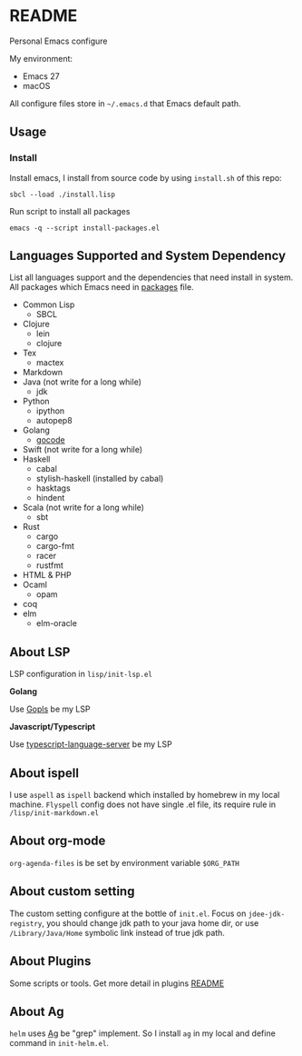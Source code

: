 # README

Personal Emacs configure 

My environment:

  * Emacs 27
  * macOS

All configure files store in `~/.emacs.d` that Emacs default path.

## Usage

### Install

Install emacs, I install from source code by using `install.sh` of this repo:

```
sbcl --load ./install.lisp
```

Run script to install all packages 

`emacs -q --script install-packages.el`

## Languages Supported and System Dependency
List all languages support and the dependencies that need install in system. All packages which Emacs need in [packages](./packages) file.

+ Common Lisp
    - SBCL 
+ Clojure
    - lein
	- clojure
+ Tex
    - mactex
+ Markdown
+ Java (not write for a long while)
    - jdk
+ Python
	- ipython
	- autopep8
+ Golang
	- [gocode](https://github.com/mdempsky/gocode)
+ Swift (not write for a long while)
+ Haskell
	- cabal
	- stylish-haskell (installed by cabal)
	- hasktags
	- hindent
+ Scala (not write for a long while)
	- sbt 
+ Rust
	- cargo
	- cargo-fmt
	- racer
	- rustfmt
+ HTML & PHP
+ Ocaml
	- opam
+ coq 
+ elm
  - elm-oracle
   
## About LSP ##

LSP configuration in `lisp/init-lsp.el`

**Golang**

Use [Gopls](https://github.com/golang/tools/tree/master/gopls) be my LSP

**Javascript/Typescript**

Use [typescript-language-server](https://github.com/theia-ide/typescript-language-server) be my LSP

## About ispell

I use `aspell` as `ispell` backend which installed by homebrew in my local machine. `Flyspell` config does not have single .el file, its require rule in `/lisp/init-markdown.el` 

## About org-mode
`org-agenda-files` is be set by environment variable `$ORG_PATH`

## About custom setting

The custom setting configure at the bottle of `init.el`. Focus on `jdee-jdk-registry`, you should change jdk path to your java home dir, or use `/Library/Java/Home` symbolic link instead of true jdk path.

## About Plugins

Some scripts or tools. Get more detail in plugins [README](./plugins/README.md)

## About Ag ##

`helm` uses [Ag](https://github.com/ggreer/the_silver_searcher) be "grep" implement. So I install `ag` in my local and define command in `init-helm.el`.

